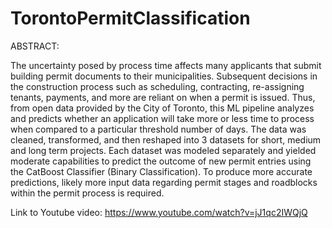 # TorontoPermitClassification

ABSTRACT:

The uncertainty posed by process time affects many applicants that submit building permit documents to their municipalities. Subsequent decisions in the construction process such as scheduling, contracting, re-assigning tenants, payments, and more are reliant on when a permit is issued. Thus, from open data provided by the City of Toronto, this ML pipeline analyzes and predicts whether an application will take more or less time to process when compared to a particular threshold number of days. The data was cleaned, transformed, and then reshaped into 3 datasets for short, medium and long term projects. Each dataset was modeled separately and yielded moderate capabilities to predict the outcome of new permit entries using the CatBoost Classifier (Binary Classification). To produce more accurate predictions, likely more input data regarding permit stages and roadblocks within the permit process is required. 

Link to Youtube video: https://www.youtube.com/watch?v=jJ1qc2IWQjQ
